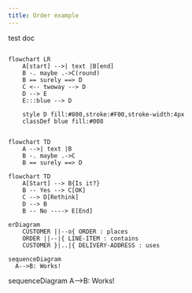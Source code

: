 ```yaml
---
title: Order example
---
```


test doc

```mermaid

flowchart LR
    A[start] -->| text |B[end]
    B -. maybe .->C(round)
    B == surely ==> D
    C <-- twoway --> D
    D --> E
    E:::blue --> D

    style D fill:#800,stroke:#F00,stroke-width:4px
    classDef blue fill:#008


```

```mermaid
flowchart TD
    A -->| text |B
    B -. maybe .->C
    B == surely ==> D
```



```mermaid
flowchart TD
    A[Start] --> B{Is it?}
    B -- Yes --> C[OK]
    C --> D[Rethink]
    D --> B
    B -- No ----> E[End]
```

```mermaid
erDiagram
    CUSTOMER ||--o{ ORDER : places
    ORDER ||--|{ LINE-ITEM : contains
    CUSTOMER }|..|{ DELIVERY-ADDRESS : uses
```

```mermaid
sequenceDiagram
  A-->B: Works!
```

<div class="mermaid">sequenceDiagram A-->B: Works!</div>

